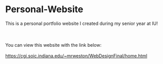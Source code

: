 # Personal-Website

This is a personal portfolio website I created during my senior year at IU!
<br><br><br><br>
You can view this website with the link below: 
<br><br>
https://cgi.soic.indiana.edu/~mrweston/WebDesignFinal/home.html
